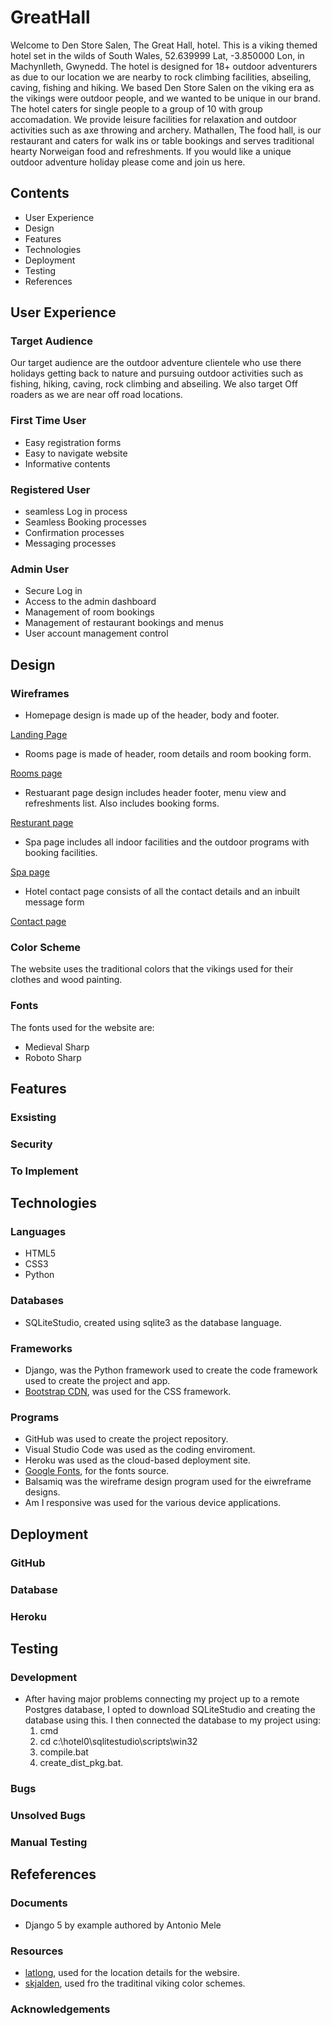 # GreatHall

Welcome to Den Store Salen, The Great Hall, hotel. This is a viking themed hotel set in the wilds of South Wales, 52.639999 Lat, -3.850000 Lon, in Machynlleth, Gwynedd. The hotel is designed for 18+ outdoor adventurers as due to our location we are nearby to rock climbing facilities, abseiling, caving, fishing and hiking. We based Den Store Salen on the viking era as the vikings were outdoor people, and we wanted to be unique in our brand. The hotel caters for single people to a group of 10 with group accomadation. We provide leisure facilities for relaxation and outdoor activities such as axe throwing and archery. Mathallen, The food hall, is our restaurant and caters for walk ins or table bookings and serves traditional hearty Norweigan food and refreshments. If you would like a unique outdoor adventure holiday please come and join us here.

## Contents

- User Experience
- Design
- Features
- Technologies
- Deployment
- Testing
- References

## User Experience

### Target Audience

Our target audience are the outdoor adventure clientele who use there holidays getting back to nature and pursuing outdoor activities such as fishing, hiking, caving, rock climbing and abseiling. We also target Off roaders as we are near off road locations.

### First Time User

- Easy registration forms
- Easy to navigate website
- Informative contents

### Registered User

- seamless Log in process
- Seamless Booking processes
- Confirmation processes
- Messaging processes

### Admin User

- Secure Log in
- Access to the admin dashboard
- Management of room bookings
- Management of restaurant bookings and menus
- User account management control

## Design

### Wireframes

- Homepage design is made up of the header, body and footer.

[Landing Page](https://github.com/grant-britchford/GreatHall/assets/145594323/d260deec-53f8-4927-90e8-7663f8239284)

- Rooms page is made of header, room details and room booking form.

[Rooms page](https://github.com/grant-britchford/GreatHall/assets/145594323/857ca4e7-8791-4738-a467-148d6e92b43b)

- Restuarant page design includes header footer, menu view and refreshments list. Also includes booking forms.

[Resturant page](https://github.com/grant-britchford/GreatHall/assets/145594323/8cb80e76-f107-44d7-a9f6-c71a3a372334)

- Spa page includes all indoor facilities and the outdoor programs with booking facilities.

[Spa page](https://github.com/grant-britchford/GreatHall/assets/145594323/37aa76fc-1541-40a3-a66a-d51ab744427d)

- Hotel contact page consists of all the contact details and an inbuilt message form

[Contact page](https://github.com/grant-britchford/GreatHall/assets/145594323/d6c436ab-3112-41b6-8642-76fb8a936f9a)


### Color Scheme

The website uses the traditional colors that the vikings used for their clothes and wood painting.

### Fonts

The fonts used for the website are:
- Medieval Sharp
- Roboto Sharp

## Features

### Exsisting

### Security

### To Implement

## Technologies

### Languages

- HTML5
- CSS3
- Python

### Databases

- SQLiteStudio, created using sqlite3 as the database language.

### Frameworks

-  Django, was the Python framework used to create the code framework used to create the project and app.
- [Bootstrap CDN](https://bootstrapcdn.com), was used for the CSS framework.

### Programs

- GitHub was used to create the project repository.
- Visual Studio Code was used as the coding enviroment.
- Heroku was used as the cloud-based deployment site.
- [Google Fonts](https://fonts.google.com), for the fonts source.
- Balsamiq was the wireframe design program used for the eiwreframe designs.
- Am I responsive was used for the various device applications.

## Deployment

### GitHub

### Database

### Heroku

## Testing

### Development

- After having major problems connecting my project up to a remote Postgres database, I opted to download SQLiteStudio and creating the database using this. I then connected the database to my project using:
  1. cmd
  2. cd c:\hotel0\sqlitestudio\scripts\win32
  3. compile.bat
  4. create_dist_pkg.bat.

### Bugs

### Unsolved Bugs

### Manual Testing

## Refeferences

### Documents

- Django 5 by example authored by Antonio Mele

### Resources

- [latlong](https://latlong.net), used for the location details for the websire.
- [skjalden](https://skjalden.com), used fro the traditinal viking color schemes.

### Acknowledgements
